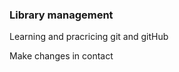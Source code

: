 <h3>Library management</h3>
<p>Learning and pracricing git and gitHub</p>
<p>Make changes in contact</p>
